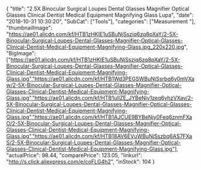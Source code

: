 {
	"title": "2.5X Binocular Surgical Loupes Dental Glasses Magnifier Optical Glasses Clinical Dentist Medical Equipment Magnifying Glass Lupa",
	"date": "2018-10-31 10:30:20",
	"SubCat": ["Tools"],
	"categories": ["Measurement "],
	"thumbnailImage": "https://ae01.alicdn.com/kf/HTB1zHKIE1uSBuNjSsziq6zq8pXaY/2-5X-Binocular-Surgical-Loupes-Dental-Glasses-Magnifier-Optical-Glasses-Clinical-Dentist-Medical-Equipment-Magnifying-Glass.jpg_220x220.jpg",
	"BigImage": ["https://ae01.alicdn.com/kf/HTB1zHKIE1uSBuNjSsziq6zq8pXaY/2-5X-Binocular-Surgical-Loupes-Dental-Glasses-Magnifier-Optical-Glasses-Clinical-Dentist-Medical-Equipment-Magnifying-Glass.jpg","https://ae01.alicdn.com/kf/HTB1Wd3PEGSWBuNjSsrbq6y0mVXaw/2-5X-Binocular-Surgical-Loupes-Dental-Glasses-Magnifier-Optical-Glasses-Clinical-Dentist-Medical-Equipment-Magnifying-Glass.jpg","https://ae01.alicdn.com/kf/HTB1ulIZE_JYBeNjy1zeq6yhzVXav/2-5X-Binocular-Surgical-Loupes-Dental-Glasses-Magnifier-Optical-Glasses-Clinical-Dentist-Medical-Equipment-Magnifying-Glass.jpg","https://ae01.alicdn.com/kf/HTB1AJCUE9BYBeNjy0Feq6znmFXaO/2-5X-Binocular-Surgical-Loupes-Dental-Glasses-Magnifier-Optical-Glasses-Clinical-Dentist-Medical-Equipment-Magnifying-Glass.jpg","https://ae01.alicdn.com/kf/HTB18AV6EVuWBuNjSszbq6AS7FXaS/2-5X-Binocular-Surgical-Loupes-Dental-Glasses-Magnifier-Optical-Glasses-Clinical-Dentist-Medical-Equipment-Magnifying-Glass.jpg"],
	"actualPrice": 98.44,
	"comparePrice": 123.05,
	"linkurl": "http://s.click.aliexpress.com/e/coFLG4h2",
	"inStock": 104
}
